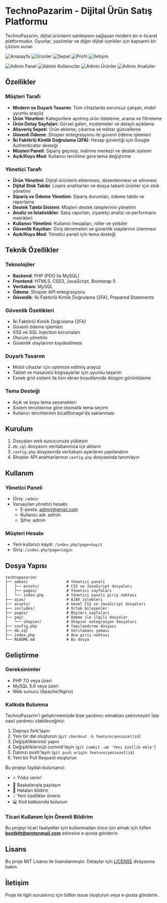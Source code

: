 # TechnoPazarim - Dijital Ürün Satış Platformu

TechnoPazarim, dijital ürünlerin satılmasını sağlayan modern bir e-ticaret platformudur. Oyunlar, yazılımlar ve diğer dijital içerikler için kapsamlı bir çözüm sunar.

![Anasayfa](assets/images/main.png)
![Ürünler](assets/images/products.png)
![Sepet](assets/images/cart.png)
![Profil](assets/images/profile.png)
![İletişim](assets/images/contact.png)

![Admin Panel](assets/images/admin.png)
![Admin Kullanıcılar](assets/images/users.png)
![Admin Ürünler](assets/images/products.png)
![Admin Analizler](assets/images/analysis.png)

## Özellikler

### Müşteri Tarafı
- **Modern ve Duyarlı Tasarım**: Tüm cihazlarda sorunsuz çalışan, mobil uyumlu arayüz
- **Ürün Yönetimi**: Kategorilere ayrılmış ürün listeleme, arama ve filtreleme
- **Ürün Detay Sayfaları**: Görsel galeri, incelemeler ve detaylı açıklama
- **Alışveriş Sepeti**: Ürün ekleme, çıkarma ve miktar güncelleme
- **Güvenli Ödeme**: Shopier entegrasyonu ile güvenli ödeme işlemleri
- **İki Faktörlü Kimlik Doğrulama (2FA)**: Hesap güvenliği için Google Authenticator desteği
- **Müşteri Paneli**: Sipariş geçmişi, indirme merkezi ve destek sistemi
- **Açık/Koyu Mod**: Kullanıcı tercihine göre tema değiştirme

### Yönetici Tarafı
- **Ürün Yönetimi**: Dijital ürünlerin eklenmesi, düzenlenmesi ve silinmesi
- **Dijital Stok Takibi**: Lisans anahtarları ve dosya tabanlı ürünler için stok yönetimi
- **Sipariş ve Ödeme Yönetimi**: Sipariş durumları, ödeme takibi ve raporlama
- **Destek Talebi Sistemi**: Müşteri destek taleplerinin yönetimi
- **Analiz ve İstatistikler**: Satış raporları, ziyaretçi analizi ve performans metrikleri
- **Kullanıcı Yönetimi**: Kullanıcı hesapları, roller ve yetkiler
- **Güvenlik Kayıtları**: Giriş denemeleri ve güvenlik olaylarının izlenmesi
- **Açık/Koyu Mod**: Yönetici paneli için tema desteği

## Teknik Özellikler

### Teknolojiler
- **Backend**: PHP (PDO ile MySQL)
- **Frontend**: HTML5, CSS3, JavaScript, Bootstrap 5
- **Veritabanı**: MySQL
- **Ödeme**: Shopier API entegrasyonu
- **Güvenlik**: İki Faktörlü Kimlik Doğrulama (2FA), Prepared Statements

### Güvenlik Özellikleri
- İki Faktörlü Kimlik Doğrulama (2FA)
- Güvenli ödeme işlemleri
- XSS ve SQL Injection korumaları
- Oturum yönetimi
- Güvenlik olaylarının kaydedilmesi

### Duyarlı Tasarım
- Mobil cihazlar için optimize edilmiş arayüz
- Tablet ve masaüstü bilgisayarlar için uyumlu tasarım
- Esnek grid sistemi ile tüm ekran boyutlarında düzgün görüntüleme

### Tema Desteği
- Açık ve koyu tema seçenekleri
- Sistem tercihlerine göre otomatik tema seçimi
- Kullanıcı tercihlerinin localStorage'da saklanması

## Kurulum

1. Dosyaları web sunucunuza yükleyin
2. `db.sql` dosyasını veritabanınıza içe aktarın
3. `config.php` dosyasında veritabanı ayarlarını yapılandırın
4. Shopier API anahtarlarınızı `config.php` dosyasında tanımlayın

## Kullanım

### Yönetici Paneli
- Giriş: `/admin`
- Varsayılan yönetici hesabı:
  - E-posta: admin@gmail.com
  - Kullanıcı adı: admin
  - Şifre: admin

### Müşteri Hesabı
- Yeni kullanıcı kaydı: `/index.php?page=kayit`
- Giriş: `/index.php?page=login`

## Dosya Yapısı

```
technopazarim/
├── admin/                 # Yönetici paneli
│   ├── assets/            # CSS ve JavaScript dosyaları
│   ├── pages/             # Yönetici sayfaları
│   └── index.php          # Yönetici paneli giriş noktası
├── ajax/                  # AJAX işlemleri
├── assets/                # Genel CSS ve JavaScript dosyaları
├── includes/              # Ortak bileşenler
├── pages/                 # Müşteri sayfaları
├── pay/                   # Ödeme ile ilgili dosyalar
│   └── shopier/           # Shopier entegrasyon dosyaları
├── config.php             # Yapılandırma dosyası
├── db.sql                 # Veritabanı şeması
├── index.php              # Ana giriş noktası
└── README.md              # Bu dosya
```

## Geliştirme

### Gereksinimler
- PHP 7.0 veya üzeri
- MySQL 5.6 veya üzeri
- Web sunucu (Apache/Nginx)

### Katkıda Bulunma
TechnoPazarim'i geliştirmemizde bize yardımcı olmaktan çekinmeyin! İşte nasıl yardımcı olabileceğiniz:

1. Depoyu fork'layın
2. Yeni bir dal oluşturun (`git checkout -b feature/yeniozelli̇k`)
3. Değişikliklerinizi yapın
4. Değişikliklerinizi commit'leyin (`git commit -am 'Yeni özellik ekle'`)
5. Dalınızı push'layın (`git push origin feature/yeniozelli̇k`)
6. Yeni bir Pull Request oluşturun

Bu projeyi faydalı bulursanız:
- ⭐ Yıldız verin!
- 📢 Başkalarıyla paylaşın
- 🐛 Hataları bildirin
- 💡 Yeni özellikler önerin
- 💻 Kod katkısında bulunun

### Ticari Kullanım İçin Önemli Bildirim
Bu projeyi ticari faaliyetler için kullanmadan önce izin almak için lütfen **bootkitt@protonmail.com** adresine e-posta gönderin.

## Lisans

Bu proje MIT Lisansı ile lisanslanmıştır. Detaylar için [LICENSE](LICENSE) dosyasına bakın.

## İletişim

Proje ile ilgili sorularınız için lütfen issue oluşturun veya e-posta gönderin.